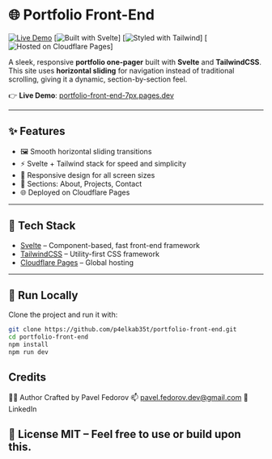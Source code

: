 # 🌐 Portfolio Front-End

[![Live Demo](https://img.shields.io/badge/Live%20Site-Open-green?logo=google-chrome)](https://portfolio-front-end-7px.pages.dev/)
[![Built with Svelte](https://img.shields.io/badge/Built%20with-Svelte-orange?logo=svelte)]
[![Styled with Tailwind](https://img.shields.io/badge/Styled%20with-TailwindCSS-blue?logo=tailwindcss)]
[![Hosted on Cloudflare Pages](https://img.shields.io/badge/Deployed%20to-Cloudflare%20Pages-orange?logo=cloudflare)]

A sleek, responsive **portfolio one-pager** built with **Svelte** and **TailwindCSS**.  
This site uses **horizontal sliding** for navigation instead of traditional scrolling, giving it a dynamic, section-by-section feel.

👉 **Live Demo**: [portfolio-front-end-7px.pages.dev](https://portfolio-front-end-7px.pages.dev/)

---

## ✨ Features

- 🖼️ Smooth horizontal sliding transitions
- ⚡️ Svelte + Tailwind stack for speed and simplicity
- 📱 Responsive design for all screen sizes
- 💼 Sections: About, Projects, Contact
- 🌐 Deployed on Cloudflare Pages

---

## 🧠 Tech Stack

- [Svelte](https://svelte.dev/) – Component-based, fast front-end framework
- [TailwindCSS](https://tailwindcss.com/) – Utility-first CSS framework
- [Cloudflare Pages](https://pages.cloudflare.com/) – Global hosting

---

## 🚀 Run Locally

Clone the project and run it with:

```bash
git clone https://github.com/p4elkab35t/portfolio-front-end.git
cd portfolio-front-end
npm install
npm run dev
```

## Credits
🧑‍💻 Author
Crafted by Pavel Fedorov
📫 pavel.fedorov.dev@gmail.com
🔗 LinkedIn

📄 License
MIT – Feel free to use or build upon this.
---
